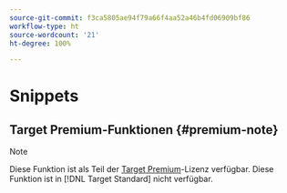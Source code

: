 ```yaml
---
source-git-commit: f3ca5805ae94f79a66f4aa52a46b4fd06909bf86
workflow-type: ht
source-wordcount: '21'
ht-degree: 100%

---
```

# Snippets

## Target Premium-Funktionen {#premium-note}

>[!NOTE]
>
>Diese Funktion ist als Teil der [Target Premium](/help/c-intro/intro.md#premium)-Lizenz verfügbar. Diese Funktion ist in [!DNL Target Standard] nicht verfügbar.


